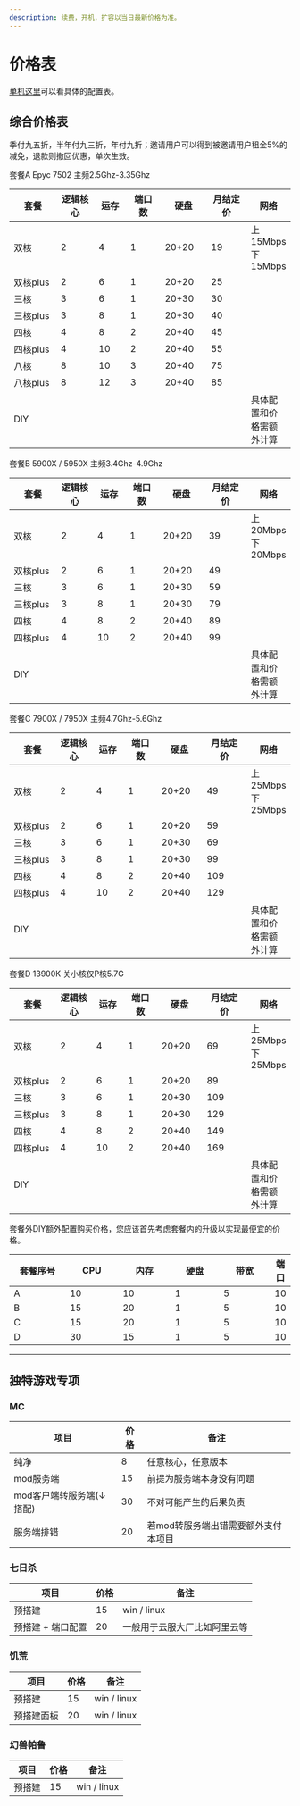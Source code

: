```yaml
---
description: 续费，开机，扩容以当日最新价格为准。
---
```


# 价格表

[单机这里](pei-zhi-yu-lan.md)可以看具体的配置表。

## 综合价格表

季付九五折，半年付九三折，年付九折；邀请用户可以得到被邀请用户租金5%的减免，退款则撤回优惠，单次生效。

套餐A Epyc 7502   主频2.5Ghz-3.35Ghz

<table data-full-width="true"><thead><tr><th width="117">套餐</th><th width="101">逻辑核心</th><th width="68">运存</th><th width="86">端口数</th><th width="87">硬盘</th><th width="102">月结定价</th><th>网络</th></tr></thead><tbody><tr><td>双核</td><td>2</td><td>4</td><td>1</td><td>20+20</td><td>19</td><td>上15Mbps下15Mbps<br></td></tr><tr><td>双核plus</td><td>2</td><td>6</td><td>1</td><td>20+20</td><td>25</td><td></td></tr><tr><td>三核</td><td>3</td><td>6</td><td>1</td><td>20+30</td><td>30</td><td></td></tr><tr><td>三核plus</td><td>3</td><td>8</td><td>1</td><td>20+30</td><td>40</td><td></td></tr><tr><td>四核</td><td>4</td><td>8</td><td>2</td><td>20+40</td><td>45</td><td></td></tr><tr><td>四核plus</td><td>4</td><td>10</td><td>2</td><td>20+40</td><td>55</td><td></td></tr><tr><td>八核</td><td>8</td><td>10</td><td>3</td><td>20+40</td><td>75</td><td></td></tr><tr><td>八核plus</td><td>8</td><td>12</td><td>3</td><td>20+40</td><td>85</td><td></td></tr><tr><td>DIY</td><td></td><td></td><td></td><td></td><td></td><td>具体配置和价格需额外计算</td></tr></tbody></table>

套餐B 5900X / 5950X   主频3.4Ghz-4.9Ghz

<table data-full-width="true"><thead><tr><th width="119.46307385229542">套餐</th><th width="94">逻辑核心</th><th width="71">运存</th><th width="82">端口数</th><th width="85">硬盘</th><th width="112">月结定价</th><th>网络</th></tr></thead><tbody><tr><td>双核</td><td>2</td><td>4</td><td>1</td><td>20+20</td><td>39</td><td>上20Mbps下20Mbps<br></td></tr><tr><td>双核plus</td><td>2</td><td>6</td><td>1</td><td>20+20</td><td>49</td><td></td></tr><tr><td>三核</td><td>3</td><td>6</td><td>1</td><td>20+30</td><td>59</td><td></td></tr><tr><td>三核plus</td><td>3</td><td>8</td><td>1</td><td>20+30</td><td>79</td><td></td></tr><tr><td>四核</td><td>4</td><td>8</td><td>2</td><td>20+40</td><td>89</td><td></td></tr><tr><td>四核plus</td><td>4</td><td>10</td><td>2</td><td>20+40</td><td>99</td><td></td></tr><tr><td>DIY</td><td></td><td></td><td></td><td></td><td></td><td>具体配置和价格需额外计算</td></tr></tbody></table>

套餐C 7900X / 7950X   主频4.7Ghz-5.6Ghz

<table data-full-width="true"><thead><tr><th width="119.46307385229542">套餐</th><th width="97">逻辑核心</th><th width="70">运存</th><th width="86">端口数</th><th width="84">硬盘</th><th width="110">月结定价</th><th>网络</th></tr></thead><tbody><tr><td>双核</td><td>2</td><td>4</td><td>1</td><td>20+20</td><td>49</td><td>上25Mbps下25Mbps<br></td></tr><tr><td>双核plus</td><td>2</td><td>6</td><td>1</td><td>20+20</td><td>59</td><td></td></tr><tr><td>三核</td><td>3</td><td>6</td><td>1</td><td>20+30</td><td>69</td><td></td></tr><tr><td>三核plus</td><td>3</td><td>8</td><td>1</td><td>20+30</td><td>99</td><td></td></tr><tr><td>四核</td><td>4</td><td>8</td><td>2</td><td>20+40</td><td>109</td><td></td></tr><tr><td>四核plus</td><td>4</td><td>10</td><td>2</td><td>20+40</td><td>129</td><td></td></tr><tr><td>DIY</td><td></td><td></td><td></td><td></td><td></td><td>具体配置和价格需额外计算</td></tr></tbody></table>

套餐D 13900K 关小核仅P核5.7G

<table data-full-width="true"><thead><tr><th width="119.46307385229542">套餐</th><th width="97">逻辑核心</th><th width="70">运存</th><th width="86">端口数</th><th width="84">硬盘</th><th width="110">月结定价</th><th>网络</th></tr></thead><tbody><tr><td>双核</td><td>2</td><td>4</td><td>1</td><td>20+20</td><td>69</td><td>上25Mbps下25Mbps<br></td></tr><tr><td>双核plus</td><td>2</td><td>6</td><td>1</td><td>20+20</td><td>89</td><td></td></tr><tr><td>三核</td><td>3</td><td>6</td><td>1</td><td>20+30</td><td>109</td><td></td></tr><tr><td>三核plus</td><td>3</td><td>8</td><td>1</td><td>20+30</td><td>129</td><td></td></tr><tr><td>四核</td><td>4</td><td>8</td><td>2</td><td>20+40</td><td>149</td><td></td></tr><tr><td>四核plus</td><td>4</td><td>10</td><td>2</td><td>20+40</td><td>169</td><td></td></tr><tr><td>DIY</td><td></td><td></td><td></td><td></td><td></td><td>具体配置和价格需额外计算</td></tr></tbody></table>

套餐外DIY额外配置购买价格，您应该首先考虑套餐内的升级以实现最便宜的价格。

<table data-full-width="false"><thead><tr><th width="114">套餐序号</th><th width="98">CPU</th><th width="102">内存</th><th width="95">硬盘</th><th width="101">带宽</th><th>端口</th></tr></thead><tbody><tr><td>A</td><td>10</td><td>10</td><td>1</td><td>5</td><td>10</td></tr><tr><td>B</td><td>15</td><td>20</td><td>1</td><td>5</td><td>10</td></tr><tr><td>C</td><td>15</td><td>20</td><td>1</td><td>5</td><td>10</td></tr><tr><td>D</td><td>30</td><td>15</td><td>1</td><td>5</td><td>10</td></tr></tbody></table>

***

## 独特游戏专项

### MC

| 项目              | 价格 | 备注                  |
| --------------- | -- | ------------------- |
| 纯净              | 8  | 任意核心，任意版本           |
| mod服务端          | 15 | 前提为服务端本身没有问题        |
| mod客户端转服务端(↓搭配) | 30 | 不对可能产生的后果负责         |
| 服务端排错           | 20 | 若mod转服务端出错需要额外支付本项目 |

### 七日杀

| 项目         | 价格 | 备注             |
| ---------- | -- | -------------- |
| 预搭建        | 15 | win / linux    |
| 预搭建 + 端口配置 | 20 | 一般用于云服大厂比如阿里云等 |

### 饥荒

| 项目    | 价格 | 备注          |
| ----- | -- | ----------- |
| 预搭建   | 15 | win / linux |
| 预搭建面板 | 20 | win / linux |

### 幻兽帕鲁

| 项目  | 价格 | 备注          |
| --- | -- | ----------- |
| 预搭建 | 15 | win / linux |
